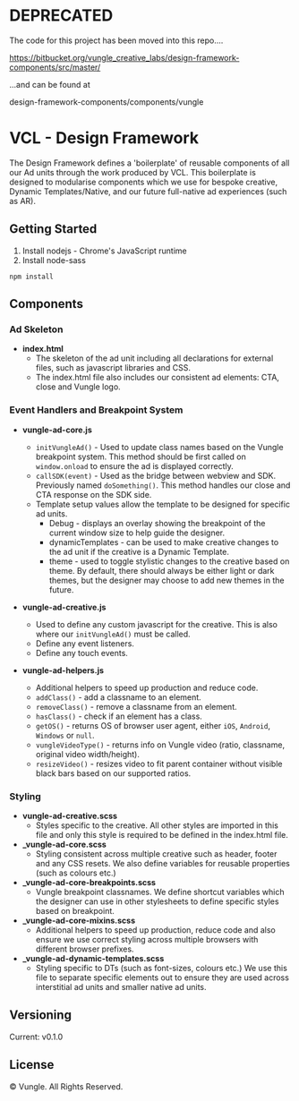 # DEPRECATED

The code for this project has been moved into this repo....

https://bitbucket.org/vungle_creative_labs/design-framework-components/src/master/

...and can be found at 

design-framework-components/components/vungle

# VCL - Design Framework

The Design Framework defines a 'boilerplate' of reusable components of all our Ad units through the work produced by VCL. This boilerplate is designed to modularise components which we use for bespoke creative, Dynamic Templates/Native, and our future full-native ad experiences (such as AR).


## Getting Started

1. Install nodejs - Chrome's JavaScript runtime
2. Install node-sass

```
npm install
```


## Components
### Ad Skeleton
* **index.html**
	* The skeleton of the ad unit including all declarations for external files, such as javascript libraries and CSS.
	* The index.html file also includes our consistent ad elements: CTA, close and Vungle logo.

### Event Handlers and Breakpoint System
* **vungle-ad-core.js**
	* `initVungleAd()` - Used to update class names based on the Vungle breakpoint system. This method should be first called on `window.onload` to ensure the ad is displayed correctly.
	* `callSDK(event)` - Used as the bridge between webview and SDK. Previously named `doSomething()`. This method handles our close and CTA response on the SDK side.
	* Template setup values allow the template to be designed for specific ad units.
		* Debug - displays an overlay showing the breakpoint of the current window size to help guide the designer.
		* dynamicTemplates - can be used to make creative changes to the ad unit if the creative is a Dynamic Template.
		* theme - used to toggle stylistic changes to the creative based on theme. By default, there should always be either light or dark themes, but the designer may choose to add new themes in the future.

* **vungle-ad-creative.js**
	* Used to define any custom javascript for the creative. This is also where our `initVungleAd()` must be called.
	* Define any event listeners.
	* Define any touch events.

* **vungle-ad-helpers.js**
	* Additional helpers to speed up production and reduce code.
	* `addClass()` - add a classname to an element.
	* `removeClass()` - remove a classname from an element.
	* `hasClass()` - check if an element has a class.
	* `getOS()` - returns OS of browser user agent, either `iOS`, `Android`, `Windows` or `null`.
	* `vungleVideoType()` - returns info on Vungle video (ratio, classname, original video width/height).
	* `resizeVideo()` - resizes video to fit parent container without visible black bars based on our supported ratios.

### Styling
* **vungle-ad-creative.scss**
	* Styles specific to the creative. All other styles are imported in this file and only this style is required to be defined in the index.html file.
* **_vungle-ad-core.scss**
	* Styling consistent across multiple creative such as header, footer and any CSS resets. We also define variables for reusable properties (such as colours etc.)
* **_vungle-ad-core-breakpoints.scss**
	* Vungle breakpoint classnames. We define shortcut variables which the designer can use in other stylesheets to define specific styles based on breakpoint.
* **_vungle-ad-core-mixins.scss**
	* Additional helpers to speed up production, reduce code and also ensure we use correct styling across multiple browsers with different browser prefixes.
* **_vungle-ad-dynamic-templates.scss**
	* Styling specific to DTs (such as font-sizes, colours etc.) We use this file to separate specific elements out to ensure they are used across interstitial ad units and smaller native ad units.


## Versioning
Current: v0.1.0


## License
© Vungle. All Rights Reserved.
